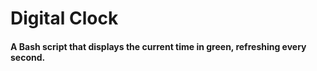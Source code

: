 # Digital Clock

#### A  Bash script that displays the current time in green, refreshing every second.
